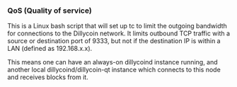 ### QoS (Quality of service) ###

This is a Linux bash script that will set up tc to limit the outgoing bandwidth for connections to the Dillycoin network. It limits outbound TCP traffic with a source or destination port of 9333, but not if the destination IP is within a LAN (defined as 192.168.x.x).

This means one can have an always-on dillycoind instance running, and another local dillycoind/dillycoin-qt instance which connects to this node and receives blocks from it.
